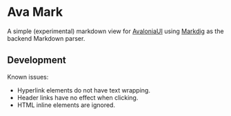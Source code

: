 # Ava Mark

A simple (experimental) markdown view for [AvaloniaUI](https://avaloniaui.net/) using [Markdig](https://github.com/xoofx/markdig) as the backend Markdown parser.

## Development

Known issues:

* Hyperlink elements do not have text wrapping.
* Header links have no effect when clicking.
* HTML inline elements are ignored.